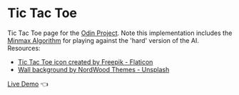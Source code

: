 # Tic Tac Toe
Tic Tac Toe page for the [Odin Project](https://www.theodinproject.com/lessons/node-path-javascript-tic-tac-toe). Note this implementation includes the [Minmax Algorithm](https://en.wikipedia.org/wiki/Minimax) for playing against the 'hard' version of the AI.<br />
Resources:
* [Tic Tac Toe icon created by Freepik - Flaticon](https://www.flaticon.com/free-icons/tic-tac-toe)
* [Wall background by NordWood Themes - Unsplash](https://unsplash.com/@nordwood?utm_source=unsplash&utm_medium=referral&utm_content=creditCopyText)

[Live Demo](https://anabilhoque.github.io/Tic-Tac-Toe/) :point_left: